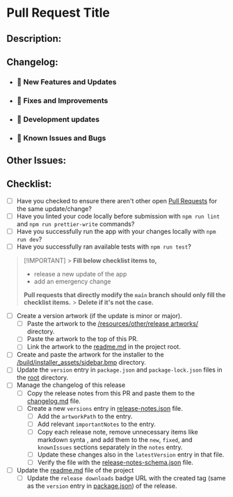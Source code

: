 # Pull Request Title

## Description:

## Changelog:

- ### 🎉 New Features and Updates

- ### 🔨 Fixes and Improvements

- ### 🚀 Development updates

- ### 🐜 Known Issues and Bugs

## Other Issues:

## Checklist:

- [ ] Have you checked to ensure there aren't other open [Pull Requests](https://github.com/Akiyama-sama/Melodict/pulls) for the same update/change?
- [ ] Have you linted your code locally before submission with `npm run lint` and `npm run prettier-write` commands?
- [ ] Have you successfully run the app with your changes locally with `npm run dev`?
- [ ] Have you successfully ran available tests with `npm run test`?

> [!IMPORTANT] > **Fill below checklist items to,**
>
> - release a new update of the app
> - add an emergency change
>
> **Pull requests that directly modify the `main` branch should only fill the checklist items.** > **Delete if it's not the case.**

- [ ] Create a version artwork (if the update is minor or major).
  - [ ] Paste the artwork to the [/resources/other/release artworks/](https://github.com/Akiyama-sama/Melodict/tree/master/resources/other/release%20artworks) directory.
  - [ ] Paste the artwork to the top of this PR.
  - [ ] Link the artwork to the [readme.md](https://github.com/Akiyama-sama/Melodict/tree/master/readme.md) in the project root.
- [ ] Create and paste the artwork for the installer to the [/build/installer_assets/sidebar.bmp](https://github.com/Akiyama-sama/Melodict/tree/master/build/installer_assets/sidebar.bmp) directory.
- [ ] Update the `version` entry in `package.json` and `package-lock.json` files in the [root](https://github.com/Akiyama-sama/Melodict/tree/master/) directory.
- [ ] Manage the changelog of this release
  - [ ] Copy the release notes from this PR and paste them to the [changelog.md](https://github.com/Akiyama-sama/Melodict/tree/master/changelog.md) file.
  - [ ] Create a new `versions` entry in [release-notes.json](https://github.com/Akiyama-sama/Melodict/tree/master/release-notes.json) file.
    - [ ] Add the `artworkPath` to the entry.
    - [ ] Add relevant `importantNotes` to the entry.
    - [ ] Copy each release note, remove unnecessary items like markdown synta , and add them to the `new`, `fixed`, and `knownIssues` sections separately in the `notes` entry.
    - [ ] Update these changes also in the `latestVersion` entry in that file.
    - [ ] Verify the file with the [release-notes-schema.json](https://github.com/Akiyama-sama/Melodict/tree/master/release-notes-schema.json) file.
- [ ] Update the [readme.md](https://github.com/Akiyama-sama/Melodict/tree/master/readme.md) file of the project
  - [ ] Update the `release downloads` badge URL with the created tag (same as the `version` entry in [package.json](https://github.com/Akiyama-sama/Melodict/tree/master/package.json)) of the release.
